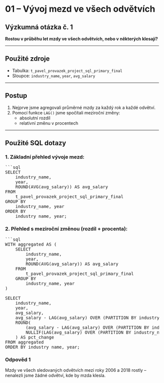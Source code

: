 # 01 – Vývoj mezd ve všech odvětvích

## Výzkumná otázka č. 1

**Rostou v průběhu let mzdy ve všech odvětvích, nebo v některých klesají?**

---

## Použité zdroje

- Tabulka: `t_pavel_provazek_project_sql_primary_final`
- Sloupce: `industry_name`, `year`, `avg_salary`

---

## Postup

1. Nejprve jsme agregovali průměrné mzdy za každý rok a každé odvětví.
2. Pomocí funkce `LAG()` jsme spočítali meziroční změny:
   - absolutní rozdíl
   - relativní změnu v procentech

---

## Použité SQL dotazy

### 1. Základní přehled vývoje mezd:
<pre>
```sql
SELECT
    industry_name,
    year,
    ROUND(AVG(avg_salary)) AS avg_salary
FROM
    t_pavel_provazek_project_sql_primary_final
GROUP BY
    industry_name, year
ORDER BY
    industry_name, year;
</pre>

### 2. Přehled s meziroční změnou (rozdíl + procenta):
<pre>
```sql
WITH aggregated AS (
    SELECT
        industry_name,
        year,
        ROUND(AVG(avg_salary)) AS avg_salary
    FROM
        t_pavel_provazek_project_sql_primary_final
    GROUP BY
        industry_name, year
)

SELECT
    industry_name,
    year,
    avg_salary,
    avg_salary - LAG(avg_salary) OVER (PARTITION BY industry_name ORDER BY year) AS salary_diff,
    ROUND(
        (avg_salary - LAG(avg_salary) OVER (PARTITION BY industry_name ORDER BY year)) /
        NULLIF(LAG(avg_salary) OVER (PARTITION BY industry_name ORDER BY year), 0) * 100, 2
    ) AS pct_change
FROM aggregated
ORDER BY industry_name, year;
</pre> 
### Odpověd 1

Mzdy ve všech sledovaných odvětvích mezi roky 2006 a 2018 rostly – nenalezli jsme žádné odvětví, kde by mzda klesla.
